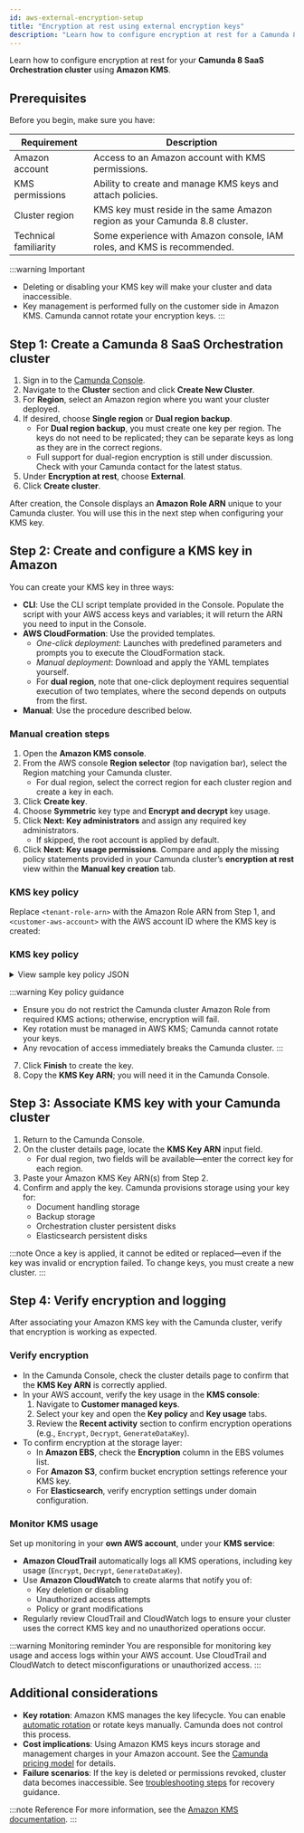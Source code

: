 ```yaml
---
id: aws-external-encryption-setup
title: "Encryption at rest using external encryption keys"
description: "Learn how to configure encryption at rest for a Camunda 8 SaaS Orchestration cluster using external Amazon encryption keys."
---
```


Learn how to configure encryption at rest for your **Camunda 8 SaaS Orchestration cluster** using **Amazon KMS**.

## Prerequisites

Before you begin, make sure you have:

| Requirement           | Description                                                                |
| --------------------- | -------------------------------------------------------------------------- |
| Amazon account        | Access to an Amazon account with KMS permissions.                          |
| KMS permissions       | Ability to create and manage KMS keys and attach policies.                 |
| Cluster region        | KMS key must reside in the same Amazon region as your Camunda 8.8 cluster. |
| Technical familiarity | Some experience with Amazon console, IAM roles, and KMS is recommended.    |

:::warning Important

- Deleting or disabling your KMS key will make your cluster and data inaccessible.
- Key management is performed fully on the customer side in Amazon KMS. Camunda cannot rotate your encryption keys.
  :::

## Step 1: Create a Camunda 8 SaaS Orchestration cluster

1. Sign in to the [Camunda Console](https://console.camunda.io/).
2. Navigate to the **Cluster** section and click **Create New Cluster**.
3. For **Region**, select an Amazon region where you want your cluster deployed.
4. If desired, choose **Single region** or **Dual region backup**.
   - For **Dual region backup**, you must create one key per region. The keys do not need to be replicated; they can be separate keys as long as they are in the correct regions.
   - Full support for dual-region encryption is still under discussion. Check with your Camunda contact for the latest status.
5. Under **Encryption at rest**, choose **External**.
6. Click **Create cluster**.

<!-- :::note
[Insert screenshot of cluster creation page with "External" encryption selected]
::: -->

After creation, the Console displays an **Amazon Role ARN** unique to your Camunda cluster. You will use this in the next step when configuring your KMS key.

## Step 2: Create and configure a KMS key in Amazon

You can create your KMS key in three ways:

- **CLI**: Use the CLI script template provided in the Console. Populate the script with your AWS access keys and variables; it will return the ARN you need to input in the Console.
- **AWS CloudFormation**: Use the provided templates.
  - _One-click deployment_: Launches with predefined parameters and prompts you to execute the CloudFormation stack.
  - _Manual deployment_: Download and apply the YAML templates yourself.
  - For **dual region**, note that one-click deployment requires sequential execution of two templates, where the second depends on outputs from the first.
- **Manual**: Use the procedure described below.

### Manual creation steps

1. Open the **Amazon KMS console**.
2. From the AWS console **Region selector** (top navigation bar), select the Region matching your Camunda cluster.
   - For dual region, select the correct region for each cluster region and create a key in each.
3. Click **Create key**.
4. Choose **Symmetric** key type and **Encrypt and decrypt** key usage.
5. Click **Next: Key administrators** and assign any required key administrators.
   - If skipped, the root account is applied by default.
6. Click **Next: Key usage permissions**. Compare and apply the missing policy statements provided in your Camunda cluster’s **encryption at rest** view within the **Manual key creation** tab.

### KMS key policy

Replace `<tenant-role-arn>` with the Amazon Role ARN from Step 1, and `<customer-aws-account>` with the AWS account ID where the KMS key is created:

### KMS key policy

<details>
<summary>View sample key policy JSON</summary>

```json
{
  "Version": "2012-10-17",
  "Statement": [
    {
      "Sid": "Enable IAM user permissions",
      "Effect": "Allow",
      "Principal": {
        "AWS": "arn:aws:iam::<customer-aws-account>:root"
      },
      "Action": "kms:*",
      "Resource": "*"
    },
    {
      "Sid": "Allow Camunda tenant IAM Role basic key access",
      "Effect": "Allow",
      "Principal": {
        "AWS": "<tenant-role-arn>"
      },
      "Action": [
        "kms:Encrypt",
        "kms:Decrypt",
        "kms:ReEncrypt*",
        "kms:DescribeKey",
        "kms:GenerateDataKey*"
      ],
      "Resource": "*"
    },
    {
      "Sid": "Allow Camunda tenant IAM Role to create grants for provisioning encrypted EBS volumes",
      "Effect": "Allow",
      "Principal": {
        "AWS": "<tenant-role-arn>"
      },
      "Action": ["kms:CreateGrant", "kms:ListGrants", "kms:RevokeGrant"],
      "Resource": "*"
    }
  ]
}
```

</details>

:::warning Key policy guidance

- Ensure you do not restrict the Camunda cluster Amazon Role from required KMS actions; otherwise, encryption will fail.
- Key rotation must be managed in AWS KMS; Camunda cannot rotate your keys.
- Any revocation of access immediately breaks the Camunda cluster.
  :::

7. Click **Finish** to create the key.
8. Copy the **KMS Key ARN**; you will need it in the Camunda Console.

<!-- :::note
[Insert screenshot of Amazon KMS key details showing Key ARN]
::: -->

## Step 3: Associate KMS key with your Camunda cluster

1. Return to the Camunda Console.
2. On the cluster details page, locate the **KMS Key ARN** input field.
   - For dual region, two fields will be available—enter the correct key for each region.
3. Paste your Amazon KMS Key ARN(s) from Step 2.
4. Confirm and apply the key. Camunda provisions storage using your key for:
   - Document handling storage
   - Backup storage
   - Orchestration cluster persistent disks
   - Elasticsearch persistent disks

:::note
Once a key is applied, it cannot be edited or replaced—even if the key was invalid or encryption failed. To change keys, you must create a new cluster.
:::

<!-- :::note
[Insert screenshot showing KMS Key ARN input in cluster details]
::: -->

## Step 4: Verify encryption and logging

After associating your Amazon KMS key with the Camunda cluster, verify that encryption is working as expected.

### Verify encryption

- In the Camunda Console, check the cluster details page to confirm that the **KMS Key ARN** is correctly applied.
- In your AWS account, verify the key usage in the **KMS console**:
  1. Navigate to **Customer managed keys**.
  2. Select your key and open the **Key policy** and **Key usage** tabs.
  3. Review the **Recent activity** section to confirm encryption operations (e.g., `Encrypt`, `Decrypt`, `GenerateDataKey`).
- To confirm encryption at the storage layer:
  - In **Amazon EBS**, check the **Encryption** column in the EBS volumes list.
  - For **Amazon S3**, confirm bucket encryption settings reference your KMS key.
  - For **Elasticsearch**, verify encryption settings under domain configuration.

### Monitor KMS usage

Set up monitoring in your **own AWS account**, under your **KMS service**:

- **Amazon CloudTrail** automatically logs all KMS operations, including key usage (`Encrypt`, `Decrypt`, `GenerateDataKey`).
- Use **Amazon CloudWatch** to create alarms that notify you of:
  - Key deletion or disabling
  - Unauthorized access attempts
  - Policy or grant modifications
- Regularly review CloudTrail and CloudWatch logs to ensure your cluster uses the correct KMS key and no unauthorized operations occur.

:::warning Monitoring reminder
You are responsible for monitoring key usage and access logs within your AWS account. Use CloudTrail and CloudWatch to detect misconfigurations or unauthorized access.
:::

## Additional considerations

- **Key rotation**: Amazon KMS manages the key lifecycle. You can enable [automatic rotation](https://docs.aws.amazon.com/kms/latest/developerguide/rotate-keys.html) or rotate keys manually. Camunda does not control this process.
- **Cost implications**: Using Amazon KMS keys incurs storage and management charges in your Amazon account. See the [Camunda pricing model](/components/saas/byok/index.md#cost-implications) for details.
- **Failure scenarios**: If the key is deleted or permissions revoked, cluster data becomes inaccessible. See [troubleshooting steps](/components/saas/byok/faq-and-troubleshooting.md#troubleshooting-external-encryption-keys) for recovery guidance.

:::note Reference
For more information, see the [Amazon KMS documentation](https://docs.aws.amazon.com/kms/latest/developerguide/overview.html).
:::
